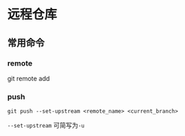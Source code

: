 # 远程仓库

## 常用命令

### remote

git remote add <name> <url>

### push

`git push --set-upstream <remote_name> <current_branch>`

`--set-upstream` 可简写为`-u`